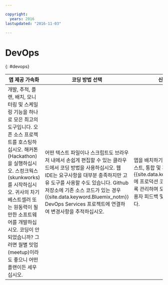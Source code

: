 ```yaml
---

copyright:
  years: 2016
lastupdated: "2016-11-03"

---
```


# DevOps
{: #devops}

앱 제공 가속화 | 코딩 방법 선택 | 신뢰성 있는 배치
---- | ---- | ----
개발, 추적, 플랜, 배치, 모니터링 및 스케일링 기능을 하나로 모은 최고의 도구입니다. 오픈 소스 프로젝트를 호스팅하십시오. 해커톤(Hackathon)을 실행하십시오. 스컹크웍스(skunkworks)를 시작하십시오. 귀사의 차기 베스트셀러 또는 원동력이 될만한 소프트웨어를 개발하십시오. 코딩이 안 되었습니까? 그러면 월별 밋업(meetup)이라도 좋으니 어떤 플랜이든 세우십시오.  | 어떤 텍스트 파일이나 스크립트도 브라우저 내에서 손쉽게 편집할 수 있는 클라우드에서 코딩 방법을 사용하십시오. 웹 IDE는 요구사항을 대부분 충족하지만 고유 도구를 사용할 수도 있습니다. Github 저장소에 기존 소스 코드가 있는 경우 {{site.data.keyword.Bluemix_notm}} DevOps Services 프로젝트에 연결하여 변경사항을 추적하십시오. | 앱을 배치하기 전에 앱을 빌드, 스캔, 테스트, 통합 및 패키징하고 {{site.data.keyword.Bluemix_notm}}에 프로덕션 코드가 지속적으로 전달되도록 관리하며 모든 개발 단계에서 빠른 사용자 피드백 및 품질 메트릭을 보장합니다.
